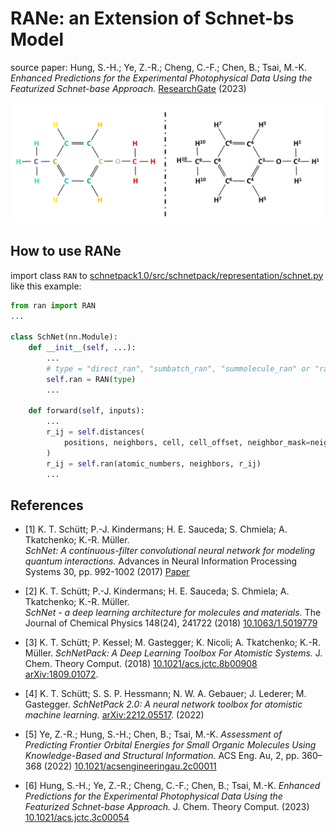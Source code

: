 # RANe: an Extension of Schnet-bs Model

source paper:
Hung, S.-H.; Ye, Z.-R.; Cheng, C.-F.; Chen, B.; Tsai, M.-K. *Enhanced Predictions for the Experimental Photophysical Data Using the Featurized Schnet-base Approach.* [ResearchGate](https://www.researchgate.net/publication/367022743_Enhanced_Predictions_for_the_Experimental_Photophysical_Data_Using_the_Featurized_Schnet-bondstep_Approach) (2023)

![RANe](rane.png)

## How to use RANe

import class `RAN` to [schnetpack1.0/src/schnetpack/representation/schnet.py](https://github.com/atomistic-machine-learning/schnetpack/blob/schnetpack1.0/src/schnetpack/representation/schnet.py) like this example:
```python
from ran import RAN
...

class SchNet(nn.Module):
    def __init__(self, ...):
        ...
        # type = "direct_ran", "sumbatch_ran", "summolecule_ran" or "rane", the default is "direct_ran".
        self.ran = RAN(type)
        ...
    
    def forward(self, inputs):
        ...
        r_ij = self.distances(
            positions, neighbors, cell, cell_offset, neighbor_mask=neighbor_mask
        )
        r_ij = self.ran(atomic_numbers, neighbors, r_ij)
        ...
```

## References

* [1] K. T. Schütt; P.-J. Kindermans; H. E. Sauceda; S. Chmiela; A. Tkatchenko; K.-R. Müller.  
*SchNet: A continuous-filter convolutional neural network for modeling quantum interactions.*
Advances in Neural Information Processing Systems 30, pp. 992-1002 (2017) [Paper](http://papers.nips.cc/paper/6700-schnet-a-continuous-filter-convolutional-neural-network-for-modeling-quantum-interactions)

* [2] K. T. Schütt; P.-J. Kindermans; H. E. Sauceda; S. Chmiela; A. Tkatchenko; K.-R. Müller.  
*SchNet - a deep learning architecture for molecules and materials.*
The Journal of Chemical Physics 148(24), 241722 (2018) [10.1063/1.5019779](https://doi.org/10.1063/1.5019779)

* [3] K. T. Schütt; P. Kessel; M. Gastegger; K. Nicoli; A. Tkatchenko; K.-R. Müller. *SchNetPack: A Deep Learning Toolbox For Atomistic Systems.* J. Chem. Theory Comput. (2018) [10.1021/acs.jctc.8b00908](https://pubs.acs.org/doi/10.1021/acs.jctc.8b00908) [arXiv:1809.01072](https://arxiv.org/abs/1809.01072).

* [4] K. T. Schütt; S. S. P. Hessmann; N. W. A. Gebauer; J. Lederer; M. Gastegger. *SchNetPack 2.0: A neural network toolbox for atomistic machine learning.* [arXiv:2212.05517](https://arxiv.org/abs/2212.05517). (2022)

* [5] Ye, Z.-R.; Hung, S.-H.; Chen, B.; Tsai, M.-K. *Assessment of Predicting Frontier Orbital Energies for Small Organic Molecules Using Knowledge-Based and Structural Information.* ACS Eng. Au, 2, pp. 360–368 (2022) [10.1021/acsengineeringau.2c00011](https://pubs.acs.org/doi/10.1021/acsengineeringau.2c00011)

* [6] Hung, S.-H.; Ye, Z.-R.; Cheng, C.-F.; Chen, B.; Tsai, M.-K. *Enhanced Predictions for the Experimental Photophysical Data Using the Featurized Schnet-base Approach.* J. Chem. Theory Comput. (2023) [10.1021/acs.jctc.3c00054](https://pubs.acs.org/doi/10.1021/acs.jctc.3c00054)
